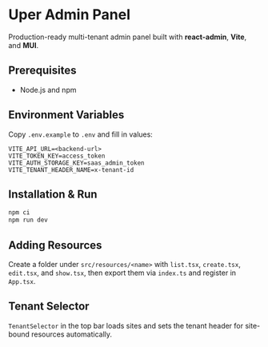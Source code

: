 # Uper Admin Panel

Production-ready multi-tenant admin panel built with **react-admin**, **Vite**, and **MUI**.

## Prerequisites

- Node.js and npm

## Environment Variables

Copy `.env.example` to `.env` and fill in values:

```
VITE_API_URL=<backend-url>
VITE_TOKEN_KEY=access_token
VITE_AUTH_STORAGE_KEY=saas_admin_token
VITE_TENANT_HEADER_NAME=x-tenant-id
```

## Installation & Run

```bash
npm ci
npm run dev
```

## Adding Resources

Create a folder under `src/resources/<name>` with `list.tsx`, `create.tsx`, `edit.tsx`, and `show.tsx`, then export them via `index.ts` and register in `App.tsx`.

## Tenant Selector

`TenantSelector` in the top bar loads sites and sets the tenant header for site-bound resources automatically.

